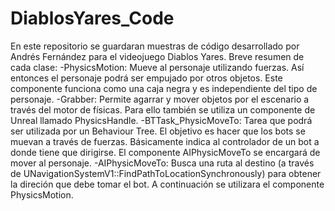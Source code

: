 # DiablosYares_Code
En este repositorio se guardaran muestras de código desarrollado por Andrés Fernández para el videojuego Diablos Yares.
Breve resumen de cada clase:
-PhysicsMotion: Mueve al personaje utilizando fuerzas. Así entonces el personaje podrá ser empujado por otros objetos. Este componente funciona como una caja negra y es independiente del tipo de personaje.
-Grabber: Permite agarrar y mover objetos por el escenario a través del motor de físicas. Para ello también se utiliza un componente de Unreal llamado PhysicsHandle.
-BTTask_PhysicMoveTo: Tarea que podrá ser utilizada por un Behaviour Tree. El objetivo es hacer que los bots se muevan a través de fuerzas. Básicamente indica al controlador de un bot a donde tiene que dirigirse. 
El componente AIPhysicMoveTo se encargará de mover al personaje.
-AIPhysicMoveTo: Busca una ruta al destino (a través de UNavigationSystemV1::FindPathToLocationSynchronously) para obtener la direción que debe tomar el bot. A continuación se utilizara el componente PhysicsMotion.
